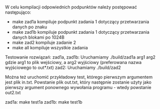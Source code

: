 W celu kompilacji odpowiednich podpunktów należy postępować następująco:
- make zad1a kompiluje podpunkt zadania 1 dotyczący przetwarzania danych po znaku
- make zad1b kompiluje podpunkt zadania 1 dotyczący przetwarzania danych blokami po 1024B
- make zad2 kompiluje zadanie 2
- make all kompiluje wszystkie zadania
  
Testowanie rozwiązań: 
zad1a, zad1b: Uruchamiamy ./build/zad1a arg1 arg2
    gdzie arg1 to plik wejściowy, a arg2 wyjściowy (preferowana nazwa wyjściowego to out*.txt)
zad2: Uruchamiamy ./build/zad2

Można też uruchomić przykładowy test, którego pierwszym argumentem jest plik in.txt. Powstanie plik out.txt, który następnie
zostanie użyty jako pierwszy argument ponownego wywołania programu - wtedy powstanie out2.txt

zad1a: make test1a
zad1b: make test1b